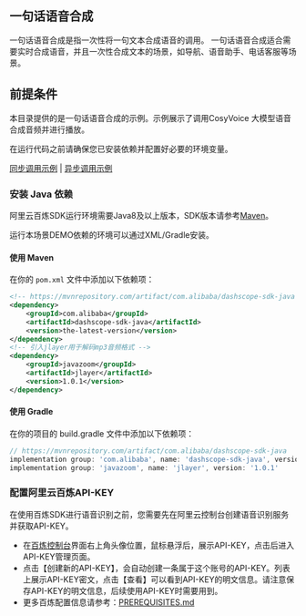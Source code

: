 ## 一句话语音合成 
一句话语音合成是指一次性将一句文本合成语音的调用。
一句话语音合成适合需要实时合成语音，并且一次性合成文本的场景，如导航、语音助手、电话客服等场景。


## 前提条件
本目录提供的是一句话语音合成的示例。示例展示了调用CosyVoice 大模型语音合成音频并进行播放。

在运行代码之前请确保您已安装依赖并配置好必要的环境变量。

[同步调用示例](./SyncSynthesizeTextToSpeech.java)  | [异步调用示例](./AsyncSynthesizeTextToSpeechAndPlay.py)

### 安装 Java 依赖

阿里云百炼SDK运行环境需要Java8及以上版本，SDK版本请参考[Maven](https://mvnrepository.com/artifact/com.alibaba/dashscope-sdk-java)。

运行本场景DEMO依赖的环境可以通过XML/Gradle安装。

#### 使用 Maven

在你的 `pom.xml` 文件中添加以下依赖项：

```xml
<!-- https://mvnrepository.com/artifact/com.alibaba/dashscope-sdk-java -->
<dependency>
    <groupId>com.alibaba</groupId>
    <artifactId>dashscope-sdk-java</artifactId>
    <version>the-latest-version</version>
</dependency>
<!-- 引入jlayer用于解码mp3音频格式 -->
<dependency>
    <groupId>javazoom</groupId>
    <artifactId>jlayer</artifactId>
    <version>1.0.1</version>
</dependency>  
```
#### 使用 Gradle

在你的项目的 build.gradle 文件中添加以下依赖项：

```gradle
// https://mvnrepository.com/artifact/com.alibaba/dashscope-sdk-java
implementation group: 'com.alibaba', name: 'dashscope-sdk-java', version: 'the-latest-version'
implementation group: 'javazoom', name: 'jlayer', version: '1.0.1'
```

### 配置阿里云百炼API-KEY
在使用百炼SDK进行语音识别之前，您需要先在阿里云控制台创建语音识别服务并获取API-KEY。
- 在[百炼控制台](https://bailian.console.aliyun.com/)界面右上角头像位置，鼠标悬浮后，展示API-KEY，点击后进入API-KEY管理页面。
- 点击【创建新的API-KEY】，会自动创建一条属于这个账号的API-KEY。列表上展示API-KEY密文，点击【查看】可以看到API-KEY的明文信息。请注意保存API-KEY的明文信息，后续使用API-KEY时需要用到。
- 更多百炼配置信息请参考：[PREREQUISITES.md](../../../../../PREREQUISITES.md)
